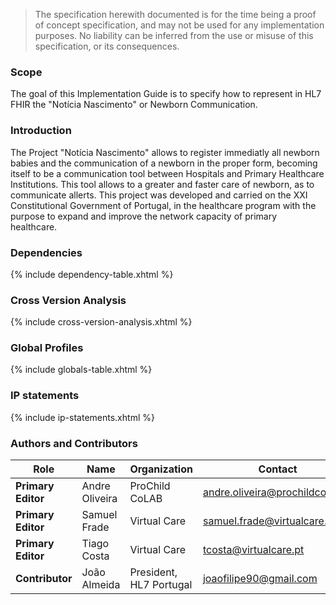   <blockquote class="stu-note">
    <p>The specification herewith documented is for the time being a proof of concept specification, and may not be used for any implementation purposes. 
    No liability can be inferred from the use or misuse of this specification, or its consequences.</p>
  </blockquote>


### Scope

The goal of this Implementation Guide is to specify how to represent in HL7 FHIR the "Notícia Nascimento" or Newborn Communication.

### Introduction

The Project "Notícia Nascimento" allows to register immediatly all newborn babies and the communication of a newborn in the proper form, becoming itself to be a communication tool between Hospitals and Primary Healthcare Institutions. This tool allows to a greater and faster care of newborn, as to communicate allerts. 
This project was developed and carried on the XXI Constitutional Government of Portugal, in the healthcare program with the purpose to expand and improve the network capacity of primary healthcare.

### Dependencies

{% include dependency-table.xhtml %}


### Cross Version Analysis

{% include cross-version-analysis.xhtml %}

### Global Profiles

{% include globals-table.xhtml %}

### IP statements

{% include ip-statements.xhtml %}


### Authors and Contributors

| Role  | Name | Organization | Contact |
| --- | --- | --- | --- |
| **Primary Editor** | Andre Oliveira | ProChild CoLAB | andre.oliveira@prochildcolab.pt |
| **Primary Editor** | Samuel Frade | Virtual Care | samuel.frade@virtualcare.pt |
| **Primary Editor** | Tiago Costa | Virtual Care | tcosta@virtualcare.pt 
| **Contributor** | João Almeida | President, HL7 Portugal | joaofilipe90@gmail.com |